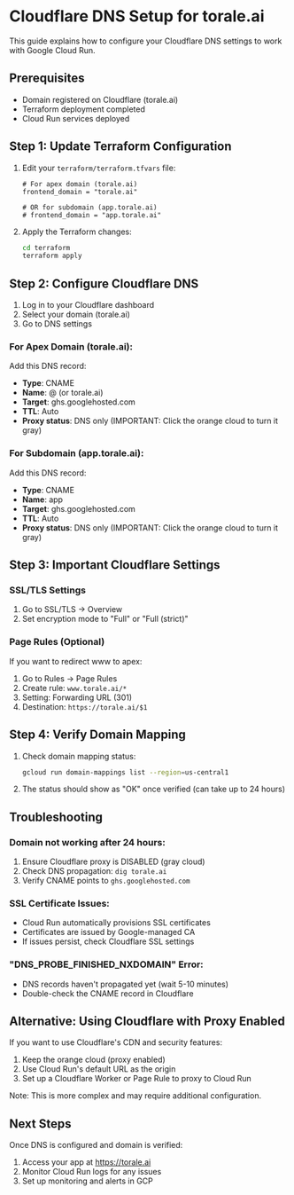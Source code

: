 # Cloudflare DNS Setup for torale.ai

This guide explains how to configure your Cloudflare DNS settings to work with Google Cloud Run.

## Prerequisites
- Domain registered on Cloudflare (torale.ai)
- Terraform deployment completed
- Cloud Run services deployed

## Step 1: Update Terraform Configuration

1. Edit your `terraform/terraform.tfvars` file:
   ```hcl
   # For apex domain (torale.ai)
   frontend_domain = "torale.ai"
   
   # OR for subdomain (app.torale.ai)
   # frontend_domain = "app.torale.ai"
   ```

2. Apply the Terraform changes:
   ```bash
   cd terraform
   terraform apply
   ```

## Step 2: Configure Cloudflare DNS

1. Log in to your Cloudflare dashboard
2. Select your domain (torale.ai)
3. Go to DNS settings

### For Apex Domain (torale.ai):

Add this DNS record:
- **Type**: CNAME
- **Name**: @ (or torale.ai)
- **Target**: ghs.googlehosted.com
- **TTL**: Auto
- **Proxy status**: DNS only (IMPORTANT: Click the orange cloud to turn it gray)

### For Subdomain (app.torale.ai):

Add this DNS record:
- **Type**: CNAME
- **Name**: app
- **Target**: ghs.googlehosted.com
- **TTL**: Auto
- **Proxy status**: DNS only (IMPORTANT: Click the orange cloud to turn it gray)

## Step 3: Important Cloudflare Settings

### SSL/TLS Settings
1. Go to SSL/TLS → Overview
2. Set encryption mode to "Full" or "Full (strict)"

### Page Rules (Optional)
If you want to redirect www to apex:
1. Go to Rules → Page Rules
2. Create rule: `www.torale.ai/*`
3. Setting: Forwarding URL (301)
4. Destination: `https://torale.ai/$1`

## Step 4: Verify Domain Mapping

1. Check domain mapping status:
   ```bash
   gcloud run domain-mappings list --region=us-central1
   ```

2. The status should show as "OK" once verified (can take up to 24 hours)

## Troubleshooting

### Domain not working after 24 hours:
1. Ensure Cloudflare proxy is DISABLED (gray cloud)
2. Check DNS propagation: `dig torale.ai`
3. Verify CNAME points to `ghs.googlehosted.com`

### SSL Certificate Issues:
- Cloud Run automatically provisions SSL certificates
- Certificates are issued by Google-managed CA
- If issues persist, check Cloudflare SSL settings

### "DNS_PROBE_FINISHED_NXDOMAIN" Error:
- DNS records haven't propagated yet (wait 5-10 minutes)
- Double-check the CNAME record in Cloudflare

## Alternative: Using Cloudflare with Proxy Enabled

If you want to use Cloudflare's CDN and security features:
1. Keep the orange cloud (proxy enabled)
2. Use Cloud Run's default URL as the origin
3. Set up a Cloudflare Worker or Page Rule to proxy to Cloud Run

Note: This is more complex and may require additional configuration.

## Next Steps

Once DNS is configured and domain is verified:
1. Access your app at https://torale.ai
2. Monitor Cloud Run logs for any issues
3. Set up monitoring and alerts in GCP